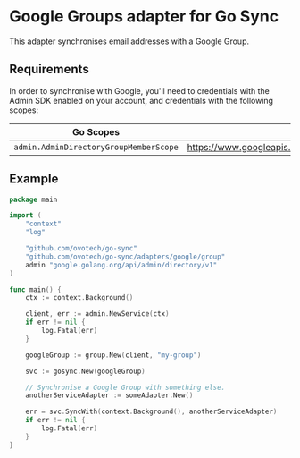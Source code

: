 # Google Groups adapter for Go Sync
This adapter synchronises email addresses with a Google Group.

## Requirements
In order to synchronise with Google, you'll need to credentials with the Admin SDK enabled on your account, and 
credentials with the following scopes:

| Go Scopes                              | Google Scopes                                                |
|----------------------------------------|--------------------------------------------------------------|
| `admin.AdminDirectoryGroupMemberScope` | https://www.googleapis.com/auth/admin.directory.group.member |


## Example
```go
package main

import (
	"context"
	"log"

	"github.com/ovotech/go-sync"
	"github.com/ovotech/go-sync/adapters/google/group"
	admin "google.golang.org/api/admin/directory/v1"
)

func main() {
	ctx := context.Background()

	client, err := admin.NewService(ctx)
	if err != nil {
		log.Fatal(err)
	}

	googleGroup := group.New(client, "my-group")

	svc := gosync.New(googleGroup)

	// Synchronise a Google Group with something else.
	anotherServiceAdapter := someAdapter.New()

	err = svc.SyncWith(context.Background(), anotherServiceAdapter)
	if err != nil {
		log.Fatal(err)
	}
}
```
